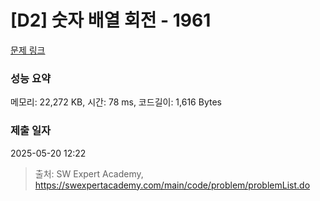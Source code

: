 # [D2] 숫자 배열 회전 - 1961 

[문제 링크](https://swexpertacademy.com/main/code/problem/problemDetail.do?contestProbId=AV5Pq-OKAVYDFAUq) 

### 성능 요약

메모리: 22,272 KB, 시간: 78 ms, 코드길이: 1,616 Bytes

### 제출 일자

2025-05-20 12:22



> 출처: SW Expert Academy, https://swexpertacademy.com/main/code/problem/problemList.do